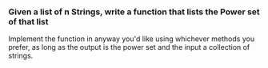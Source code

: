 <h3>Given a list of n Strings, write a function that lists the Power set of that list</h3>

Implement the function in anyway you'd like using whichever methods you prefer, as long as the output is the power set and the input a collection of strings.

